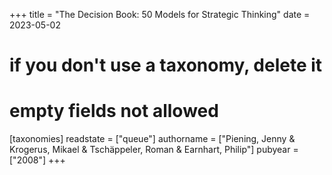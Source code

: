 +++
title = "The Decision Book: 50 Models for Strategic Thinking"
date = 2023-05-02
# if you don't use a taxonomy, delete it
# empty fields not allowed
[taxonomies]
  readstate = ["queue"]
  authorname = ["Piening, Jenny & Krogerus, Mikael & Tschäppeler, Roman & Earnhart, Philip"]
  pubyear = ["2008"]
+++

